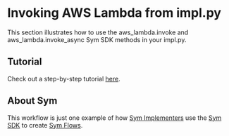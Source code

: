 # Invoking AWS Lambda from impl.py
This section illustrates how to use the aws_lambda.invoke and aws_lambda.invoke_async Sym SDK methods in your impl.py.

## Tutorial

Check out a step-by-step tutorial [here](https://docs.symops.com/docs/enabling-aws-lambda-in-the-sdk).

## About Sym

This workflow is just one example of how [Sym Implementers](https://docs.symops.com/docs/sym-for-implementers) use the [Sym SDK](https://docs.symops.com/docs) to create [Sym Flows](https://docs.symops.com/docs/flows).
